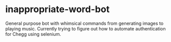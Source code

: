 # inappropriate-word-bot
General purpose bot with whimsical commands from generating images to playing music. Currently trying to figure out how to automate authentication for Chegg using selenium.